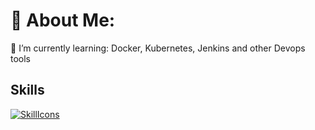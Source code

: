 # 💫 About Me:

🌱 I’m currently learning: Docker, Kubernetes, Jenkins and other Devops tools


## Skills
[![SkillIcons](https://skillicons.dev/icons?i=js,html,css,py,docker)](https://skillicons.dev)<br/>


